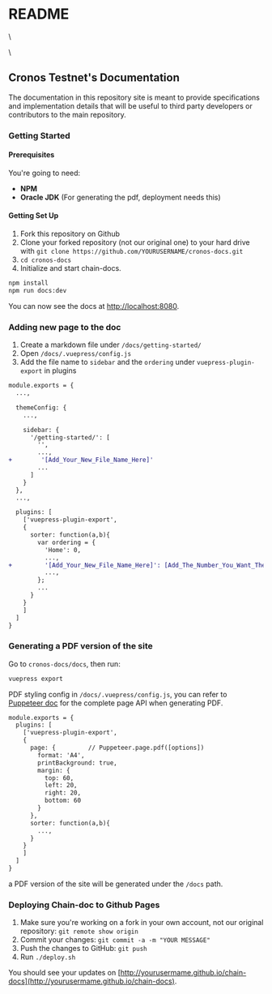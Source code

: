# README

\


\


## Cronos Testnet's Documentation

The documentation in this repository site is meant to provide specifications and implementation details that will be useful to third party developers or contributors to the main repository.

### Getting Started

#### Prerequisites

You're going to need:

* **NPM**
* **Oracle JDK** (For generating the pdf, deployment needs this)

#### Getting Set Up

1. Fork this repository on Github
2. Clone your forked repository (not our original one) to your hard drive with `git clone https://github.com/YOURUSERNAME/cronos-docs.git`
3. `cd cronos-docs`
4. Initialize and start chain-docs.

```bash
npm install
npm run docs:dev
```

You can now see the docs at [http://localhost:8080](http://localhost:8080).

### Adding new page to the doc

1. Create a markdown file under `/docs/getting-started/`
2. Open `/docs/.vuepress/config.js`
3. Add the file name to `sidebar` and the `ordering` under `vuepress-plugin-export` in plugins

```diff
module.exports = {
  ...,

  themeConfig: {
    ...,

    sidebar: {
      '/getting-started/': [
        '',
        ...,
+        '[Add_Your_New_File_Name_Here]'
        ...
      ]
    }
  },
  ...,

  plugins: [
    ['vuepress-plugin-export',
    {
      sorter: function(a,b){
        var ordering = {
          'Home': 0,
          ...,
+         '[Add_Your_New_File_Name_Here]': [Add_The_Number_You_Want_The_Page_Be_Ordered]
          ...,
        };
        ...
      }
    }
    ]
  ]
}
```

### Generating a PDF version of the site

Go to `cronos-docs/docs`, then run:

```bash
vuepress export
```

PDF styling config in `/docs/.vuepress/config.js`, you can refer to [Puppeteer doc](https://pptr.dev/#?product=Puppeteer\&version=v2.1.0\&show=api-pagepdfoptions) for the complete page API when generating PDF.

```diff
module.exports = {
  plugins: [
    ['vuepress-plugin-export',
    {
      page: {         // Puppeteer.page.pdf([options])
        format: 'A4',
        printBackground: true,
        margin: {
          top: 60,
          left: 20,
          right: 20,
          bottom: 60
        }
      },
      sorter: function(a,b){
        ...,
      }
    }
    ]
  ]
}
```

a PDF version of the site will be generated under the `/docs` path.

### Deploying Chain-doc to Github Pages

1. Make sure you're working on a fork in your own account, not our original repository: `git remote show origin`
2. Commit your changes: `git commit -a -m "YOUR MESSAGE"`
3. Push the changes to GitHub: `git push`
4. Run `./deploy.sh`

You should see your updates on [http://yourusermame.github.io/chain-docs](http://yourusermame.github.io/chain-docs).
